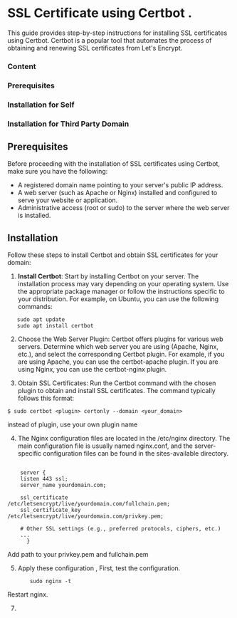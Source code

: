 # SSL Certificate using Certbot .

This guide provides step-by-step instructions for installing SSL certificates using Certbot. Certbot is a popular tool that automates the process of obtaining and renewing SSL certificates from Let's Encrypt.

### Content 
### Prerequisites
### Installation for Self 
### Installation for Third Party Domain


## Prerequisites

Before proceeding with the installation of SSL certificates using Certbot, make sure you have the following:

- A registered domain name pointing to your server's public IP address.
- A web server (such as Apache or Nginx) installed and configured to serve your website or application.
- Administrative access (root or sudo) to the server where the web server is installed.

## Installation

Follow these steps to install Certbot and obtain SSL certificates for your domain:

1. **Install Certbot**: Start by installing Certbot on your server. The installation process may vary depending on your operating system. Use the appropriate package manager or follow the instructions specific to your distribution. For example, on Ubuntu, you can use the following commands:

```
   sudo apt update
   sudo apt install certbot
```


2. Choose the Web Server Plugin: Certbot offers plugins for various web servers. Determine which web server you are using (Apache, Nginx, 
    etc.), and select the corresponding Certbot plugin. For example, if you are using Apache, you can use the certbot-apache plugin. If 
   you are using Nginx, you can use the certbot-nginx plugin.

3. Obtain SSL Certificates: Run the Certbot command with the chosen plugin to obtain and install SSL certificates. The command typically 
   follows this format:

```
$ sudo certbot <plugin> certonly --domain <your_domain>

```
instead of plugin, use your own plugin name 

4. The Nginx configuration files are located in the /etc/nginx directory. 
   The main configuration file is usually named nginx.conf, and the server-specific configuration files can be found in the 
   sites-available directory.

```

    server {
    listen 443 ssl;
    server_name yourdomain.com;

    ssl_certificate /etc/letsencrypt/live/yourdomain.com/fullchain.pem;
    ssl_certificate_key /etc/letsencrypt/live/yourdomain.com/privkey.pem;

    # Other SSL settings (e.g., preferred protocols, ciphers, etc.)
    ...
      }

```
   
   Add path to your privkey.pem and fullchain.pem

5. Apply these configuration ,
   First, test the configuration.
        
```
       sudo nginx -t

 ```

Restart nginx. 

7. 
